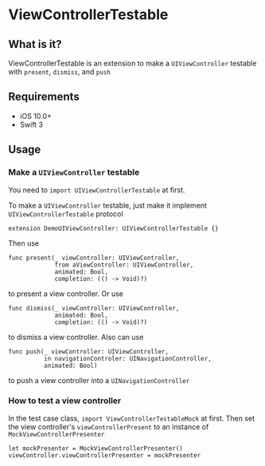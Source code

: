 # ViewControllerTestable

## What is it?
ViewControllerTestable is an extension to make a `UIViewController` testable with `present`, `dismiss`, and `push`

## Requirements
- iOS 10.0+
- Swift 3

## Usage

### Make a `UIViewController` testable

You need to `import UIViewControllerTestable` at first.

To make a `UIViewController` testable, just make it implement `UIViewControllerTestable` protocol

```
extension DemoUIViewController: UIViewControllerTestable {}
```

Then use

```
func present(_ viewController: UIViewController,
             from aViewController: UIViewController,
             animated: Bool,
             completion: (() -> Void)?)
```
to present a view controller. Or use

```
func dismiss(_ viewController: UIViewController,
             animated: Bool,
             completion: (() -> Void)?)

```
to dismiss a view controller. Also can use

```
func push(_ viewController: UIViewController,
          in navigationControler: UINavigationController,
          animated: Bool)
```
to push a view controller into a `UINavigationController`

### How to test a view controller

In the test case class, `import ViewControllerTestableMock` at first. Then set the view controller's `viewControllerPresent` to an instance of `MockViewControllerPresenter`

```
let mockPresenter = MockViewControllerPresenter()
viewController.viewControllerPresenter = mockPresenter
```

